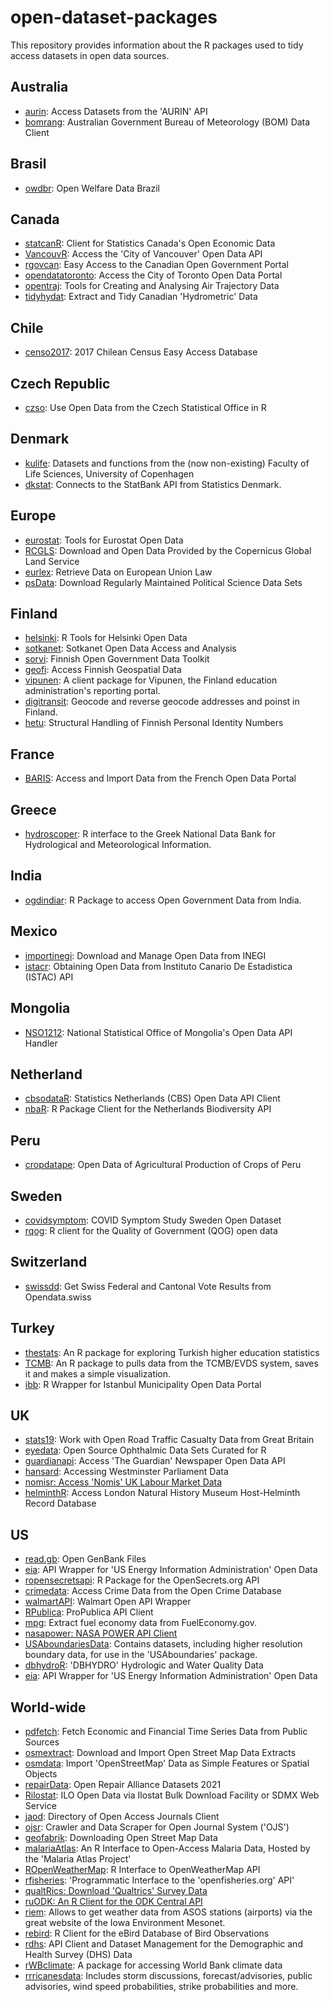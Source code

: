 # open-dataset-packages
This repository provides information about the R packages used to tidy access datasets in open data sources.

## Australia

* [aurin](https://cran.r-project.org/web/packages/aurin/index.html): Access Datasets from the 'AURIN' API
* [bomrang](https://docs.ropensci.org/bomrang/): Australian Government Bureau of Meteorology (BOM) Data Client


## Brasil

* [owdbr](https://cran.r-project.org/web/packages/owdbr/index.html): Open Welfare Data Brazil


## Canada

* [statcanR](https://cran.r-project.org/web/packages/statcanR/index.html): Client for Statistics Canada's Open Economic Data
* [VancouvR](https://cran.r-project.org/web/packages/VancouvR/index.html): Access the 'City of Vancouver' Open Data API
* [rgovcan](https://cran.r-project.org/web/packages/rgovcan/index.html): Easy Access to the Canadian Open Government Portal
* [opendatatoronto](https://cran.r-project.org/web/packages/opendatatoronto/index.html): Access the City of Toronto Open Data Portal
* [opentraj](https://cran.r-project.org/web/packages/opentraj/opentraj.pdf): Tools for Creating and Analysing Air Trajectory Data
* [tidyhydat](https://docs.ropensci.org/tidyhydat/): Extract and Tidy Canadian 'Hydrometric' Data


## Chile

* [censo2017](https://cloud.r-project.org/web/packages/censo2017/index.html): 2017 Chilean Census Easy Access Database


## Czech Republic

* [czso](https://cran.r-project.org/web/packages/czso/index.html): Use Open Data from the Czech Statistical Office in R


## Denmark

* [kulife](https://cran.r-project.org/web/packages/kulife/index.html): Datasets and functions from the (now non-existing) Faculty of Life Sciences, University of Copenhagen
* [dkstat](https://github.com/ropengov/dkstat): Connects to the StatBank API from Statistics Denmark.


## Europe

* [eurostat](https://cran.r-project.org/web/packages/eurostat/index.html): Tools for Eurostat Open Data
* [RCGLS](https://cran.r-project.org/web/packages/RCGLS/index.html): Download and Open Data Provided by the Copernicus Global Land Service
* [eurlex](https://cran.r-project.org/web/packages/eurlex/index.html): Retrieve Data on European Union Law
* [psData](https://cran.r-project.org/web/packages/psData/psData.pdf): Download Regularly Maintained Political Science Data Sets


## Finland

* [helsinki](https://cran.r-project.org/web/packages/helsinki/index.html): R Tools for Helsinki Open Data
* [sotkanet](https://cran.r-project.org/web/packages/sotkanet/sotkanet.pdf): Sotkanet Open Data Access and Analysis
* [sorvi](https://cran.r-project.org/web/packages/sorvi/index.html): Finnish Open Government Data Toolkit
* [geofi](https://cran.r-project.org/web/packages/geofi/index.html): Access Finnish Geospatial Data
* [vipunen](https://github.com/ropengov/vipunen): A client package for Vipunen, the Finland education administration's reporting portal.
* [digitransit](https://github.com/rOpenGov/digitransit): Geocode and reverse geocode addresses and poinst in Finland.
* [hetu](https://github.com/ropengov/hetu): Structural Handling of Finnish Personal Identity Numbers


## France

* [BARIS](https://cran.r-project.org/web/packages/BARIS/index.html): Access and Import Data from the French Open Data Portal


## Greece

* [hydroscoper](https://docs.ropensci.org/hydroscoper/): R interface to the Greek National Data Bank for Hydrological and Meteorological Information.


## India

* [ogdindiar](https://github.com/ropengov/ogdindiar): R Package to access Open Government Data from India.


## Mexico

* [importinegi](https://cran.r-project.org/web/packages/importinegi/index.html): Download and Manage Open Data from INEGI
* [istacr](https://cran.r-project.org/web/packages/istacr/index.html): Obtaining Open Data from Instituto Canario De Estadistica (ISTAC) API


## Mongolia

* [NSO1212](https://cran.r-project.org/web/packages/NSO1212/index.html): National Statistical Office of Mongolia's Open Data API Handler


## Netherland

* [cbsodataR](https://cran.r-project.org/web/packages/cbsodataR/index.html): Statistics Netherlands (CBS) Open Data API Client
* [nbaR](https://github.com/ropensci/nbaR): R Package Client for the Netherlands Biodiversity API


## Peru

* [cropdatape](https://cran.r-project.org/web/packages/cropdatape/index.html): Open Data of Agricultural Production of Crops of Peru


## Sweden

* [covidsymptom](https://cran.r-project.org/web/packages/covidsymptom/index.html): COVID Symptom Study Sweden Open Dataset
* [rqog](https://github.com/ropengov/rqog): R client for the Quality of Government (QOG) open data


## Switzerland

* [swissdd](https://cran.r-project.org/web/packages/swissdd/index.html): Get Swiss Federal and Cantonal Vote Results from Opendata.swiss


## Turkey

* [thestats](https://github.com/analyticsresearchlab/thestats): An R package for exploring Turkish higher education statistics
* [TCMB](https://github.com/rpydaneogrendim/TCMB): An R package to pulls data from the TCMB/EVDS system, saves it and makes a simple visualization.
* [ibb](https://cran.r-project.org/web/packages/ibb/index.html): R Wrapper for Istanbul Municipality Open Data Portal


## UK

* [stats19](https://cran.r-project.org/web/packages/stats19/index.html): Work with Open Road Traffic Casualty Data from Great Britain
* [eyedata](https://cran.r-project.org/web/packages/eyedata/index.html): Open Source Ophthalmic Data Sets Curated for R
* [guardianapi](https://cran.r-project.org/web/packages/guardianapi/guardianapi.pdf): Access 'The Guardian' Newspaper Open Data API
* [hansard](https://github.com/ropengov/hansard): Accessing Westminster Parliament Data
* [nomisr: Access 'Nomis' UK Labour Market Data](https://cran.r-project.org/web/packages/nomisr/index.html)
* [helminthR](https://cloud.r-project.org/web/packages/helminthR/index.html): Access London Natural History Museum Host-Helminth Record Database


## US

* [read.gb](https://cran.r-project.org/web/packages/read.gb/index.html): Open GenBank Files
* [eia](https://cran.r-project.org/web/packages/eia/index.html): API Wrapper for 'US Energy Information Administration' Open Data
* [ropensecretsapi](https://cran.r-project.org/web/packages/ropensecretsapi/index.html): R Package for the OpenSecrets.org API
* [crimedata](https://cran.r-project.org/web/packages/crimedata/index.html): Access Crime Data from the Open Crime Database
* [walmartAPI](https://cran.r-project.org/web/packages/walmartAPI/index.html): Walmart Open API Wrapper
* [RPublica](https://cran.r-project.org/web/packages/RPublica/index.html): ProPublica API Client
* [mpg](https://github.com/ropengov/mpg): Extract fuel economy data from FuelEconomy.gov.
* [nasapower: NASA POWER API Client](https://cloud.r-project.org/web/packages/nasapower/index.html)
* [USAboundariesData](https://docs.ropensci.org/USAboundariesData/): Contains datasets, including higher resolution boundary data, for use in the 'USAboundaries' package.
* [dbhydroR](https://cloud.r-project.org/web/packages/dbhydroR/index.html): 'DBHYDRO' Hydrologic and Water Quality Data
* [eia](https://cloud.r-project.org/web/packages/eia/index.html): API Wrapper for 'US Energy Information Administration' Open Data


## World-wide

* [pdfetch](https://cran.r-project.org/web/packages/pdfetch/index.html): Fetch Economic and Financial Time Series Data from Public Sources
* [osmextract](https://github.com/ropensci/osmextract): Download and Import Open Street Map Data Extracts
* [osmdata](https://cran.r-project.org/web/packages/osmdata/index.html): Import 'OpenStreetMap' Data as Simple Features or Spatial Objects
* [repairData](https://cran.r-project.org/web/packages/repairData/index.html): Open Repair Alliance Datasets 2021
* [Rilostat](https://cran.r-project.org/web/packages/Rilostat/index.html): ILO Open Data via Ilostat Bulk Download Facility or SDMX Web Service
* [jaod](https://cran.r-project.org/web/packages/jaod/index.html): Directory of Open Access Journals Client
* [ojsr](https://cran.r-project.org/web/packages/ojsr/index.html): Crawler and Data Scraper for Open Journal System ('OJS')
* [geofabrik](https://cran.r-project.org/web/packages/geofabrik/index.html): Downloading Open Street Map Data
* [malariaAtlas](https://cran.r-project.org/web/packages/malariaAtlas/index.html): An R Interface to Open-Access Malaria Data, Hosted by the 'Malaria Atlas Project'
* [ROpenWeatherMap](https://cran.r-project.org/web/packages/ROpenWeatherMap/index.html): R Interface to OpenWeatherMap API
* [rfisheries](https://cran.r-project.org/web/packages/rfisheries/index.html): 'Programmatic Interface to the 'openfisheries.org' API'
* [qualtRics: Download 'Qualtrics' Survey Data](https://cloud.r-project.org/web/packages/qualtRics/index.html)
* [ruODK: An R Client for the ODK Central API](https://docs.ropensci.org/ruODK/)
* [riem](https://docs.ropensci.org/riem/): Allows to get weather data from ASOS stations (airports) via the great website of the Iowa Environment Mesonet.
* [rebird](https://cloud.r-project.org/web/packages/rebird/index.html): R Client for the eBird Database of Bird Observations
* [rdhs](https://cran.r-project.org/web/packages/rdhs/index.html): API Client and Dataset Management for the Demographic and Health Survey (DHS) Data
* [rWBclimate](https://cloud.r-project.org/web/packages/rWBclimate/index.html): A package for accessing World Bank climate data
* [rrricanesdata](https://github.com/ropensci/rrricanesdata): Includes storm discussions, forecast/advisories, public advisories, wind speed probabilities, strike probabilities and more.
